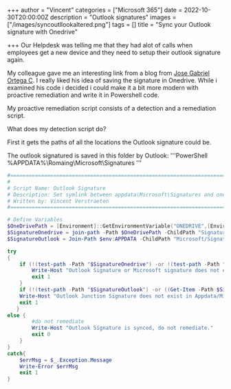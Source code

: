 +++
author = "Vincent"
categories = ["Microsoft 365"]
date = 2022-10-30T20:00:00Z
description = "Outlook signatures"
images = ["/images/syncoutllookaltered.png"]
tags = []
title = "Sync your Outlook signature with Onedrive"

+++
Our Helpdesk was telling me that they had alot of calls when employees get a new device and they need to setup their outlook signature again.

My colleague gave me an interesting link from a blog from [Jose Gabriel Ortega C](https://j0rt3g4.medium.com/save-your-outlook-signatures-into-onedrive-and-never-lose-them-again-1337fc1924b6). I really liked his idea of saving the signature in Onedrive. While i examined his code i decided i could make it a bit more modern with proactive remediation and write it in Powershell code.

My proactive remediation script consists of a detection and a remediation script.

What does my detection script do?

First it gets the paths of all the locations the Outlook signature could be.

The outlook signatured is saved in this folder by Outlook:
'''PowerShell
%APPDATA%\\Romaing\\Microsoft\\Signatures
'''

```PowerShell
#=============================================================================================================================
#
# Script Name: Outlook Signature
# Description: Set symlink between appdata\Microsoft\Signatures and onedrive\Signatures
# Written by: Vincent Verstraeten                      
#=============================================================================================================================

# Define Variables
$OneDrivePath = [Environment]::GetEnvironmentVariable("ONEDRIVE",[EnvironmentVariableTarget]::User)   
$SignatureOnedrive = join-path -Path $OneDrivePath -ChildPath "Signatures" 
$SignatureOutlook = Join-Path $env:APPDATA -ChildPath "Microsoft/Signatures"

try
{
    if (!(test-path -Path "$SignatureOnedrive") -or !(test-path -Path "$SignatureOutlook") ) { 
        Write-Host "Outlook Signature or Microsoft signature does not exist in Onedrive, remediation needed"
        exit 1
    }
    if (!(test-path -Path "$SignatureOutlook") -or ((Get-Item -Path $SignatureOutlook  -Force).LinkType -ne "Junction") ) { 
    Write-Host "Outlook Junction Signature does not exist in Appdata/Microsoft/Outlook, remediation needed"
    exit 1
   }
else {
        #do not remediate
        Write-Host "Outlook Signature is synced, do not remediate."        
        exit 0
    }
}
catch{
    $errMsg = $_.Exception.Message
    Write-Error $errMsg
    exit 1
}
```